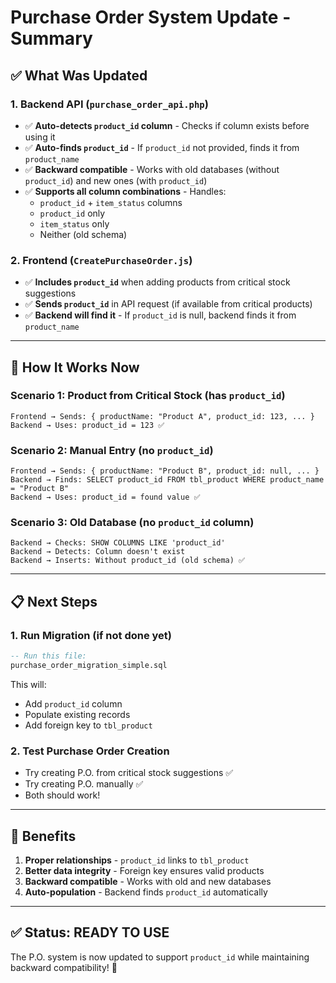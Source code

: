 # Purchase Order System Update - Summary

## ✅ What Was Updated

### 1. **Backend API** (`purchase_order_api.php`)
- ✅ **Auto-detects `product_id` column** - Checks if column exists before using it
- ✅ **Auto-finds `product_id`** - If `product_id` not provided, finds it from `product_name`
- ✅ **Backward compatible** - Works with old databases (without `product_id`) and new ones (with `product_id`)
- ✅ **Supports all column combinations** - Handles:
  - `product_id` + `item_status` columns
  - `product_id` only
  - `item_status` only  
  - Neither (old schema)

### 2. **Frontend** (`CreatePurchaseOrder.js`)
- ✅ **Includes `product_id`** when adding products from critical stock suggestions
- ✅ **Sends `product_id`** in API request (if available from critical products)
- ✅ **Backend will find it** - If `product_id` is null, backend finds it from `product_name`

---

## 🔄 How It Works Now

### Scenario 1: Product from Critical Stock (has `product_id`)
```
Frontend → Sends: { productName: "Product A", product_id: 123, ... }
Backend → Uses: product_id = 123 ✅
```

### Scenario 2: Manual Entry (no `product_id`)
```
Frontend → Sends: { productName: "Product B", product_id: null, ... }
Backend → Finds: SELECT product_id FROM tbl_product WHERE product_name = "Product B"
Backend → Uses: product_id = found value ✅
```

### Scenario 3: Old Database (no `product_id` column)
```
Backend → Checks: SHOW COLUMNS LIKE 'product_id'
Backend → Detects: Column doesn't exist
Backend → Inserts: Without product_id (old schema) ✅
```

---

## 📋 Next Steps

### 1. **Run Migration** (if not done yet)
```sql
-- Run this file:
purchase_order_migration_simple.sql
```
This will:
- Add `product_id` column
- Populate existing records
- Add foreign key to `tbl_product`

### 2. **Test Purchase Order Creation**
- Try creating P.O. from critical stock suggestions ✅
- Try creating P.O. manually ✅
- Both should work!

---

## 🎯 Benefits

1. **Proper relationships** - `product_id` links to `tbl_product`
2. **Better data integrity** - Foreign key ensures valid products
3. **Backward compatible** - Works with old and new databases
4. **Auto-population** - Backend finds `product_id` automatically

---

## ✅ Status: READY TO USE

The P.O. system is now updated to support `product_id` while maintaining backward compatibility! 🎉

